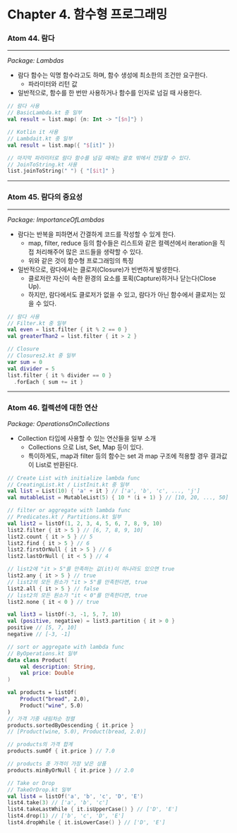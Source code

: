 # Chapter 4. 함수형 프로그래밍

### Atom 44. 람다

---

*Package: Lambdas*

- 람다 함수는 익명 함수라고도 하며, 함수 생성에 최소한의 조건만 요구한다.
  - 파라미터와 리턴 값
- 일반적으로, 함수를 한 번만 사용하거나 함수를 인자로 넘길 때 사용한다.

```kotlin
// 람다 사용
// BasicLambda.kt 중 일부 
val result = list.map( {n: Int -> "[$n]"} )

// Kotlin it 사용
// Lambdait.kt 중 일부
val result = list.map({ "$[it]" })

// 마지막 파라미터로 람다 함수를 넘길 때에는 괄호 밖에서 전달할 수 있다.
// JoinToString.kt 사용
list.joinToString(" ") { "[$it]" }
```

---

### Atom 45. 람다의 중요성

---

*Package: ImportanceOfLambdas*

- 람다는 반복을 피하면서 간결하게 코드를 작성할 수 있게 한다.
  - map, filter, reduce 등의 함수들은 리스트와 같은 컬렉션에서 iteration을 직접 처리해주어 많은 코드들을 생략할 수 있다.
  - 위와 같은 것이 함수형 프로그래밍의 특징
- 일반적으로, 람다에서는 클로저(Closure)가 빈번하게 발생한다.
  - 클로저란 자신이 속한 환경의 요소를 포획(Capture)하거나 닫는다(Close Up).
  - 하지만, 람다에서도 클로저가 없을 수 있고, 람다가 아닌 함수에서 클로저는 있을 수 있다.

```kotlin
// 람다 사용
// Filter.kt 중 일부
val even = list.filter { it % 2 == 0 }
val greaterThan2 = list.filter { it > 2 }

// Closure
// Closures2.kt 중 일부
var sum = 0
val divider = 5
list.filter { it % divider == 0 }
  .forEach { sum += it }
```

---

### Atom 46. 컬렉션에 대한 연산

*Package: OperationsOnCollections*

- Collection 타입에 사용할 수 있는 연산들을 일부 소개
  - Collections 으로 List, Set, Map 등이 있다.
  - 특이하게도, map과 filter 등의 함수는 set 과 map 구조에 적용할 경우 결과값이 List로 반환된다.

```kotlin
// Create List with initialize lambda func
// CreatingList.kt / ListInit.kt 중 일부
val list = List(10) { 'a' + it } // ['a', 'b', 'c', ..., 'j']
val mutableList = MutableList(5) { 10 * (i + 1) } // [10, 20, ..., 50]

// filter or aggregate with lambda func
// Predicates.kt / Partitions.kt 일부
val list2 = listOf(1, 2, 3, 4, 5, 6, 7, 8, 9, 10)
list2.filter { it > 5 } // [6, 7, 8, 9, 10]
list2.count { it > 5 } // 5
list2.find { it > 5 } // 6
list2.firstOrNull { it > 5 } // 6
list2.lastOrNull { it < 5 } // 4

// list2에 "it > 5"를 만족하는 값(it)이 하나라도 있으면 true 
list2.any { it > 5 } // true
// list2의 모든 원소가 "it > 5"를 만족한다면, true
list2.all { it > 5 } // false
// list2의 모든 원소가 "it < 0"를 만족한다면, true
list2.none { it < 0 } // true

val list3 = listOf(-3, -1, 5, 7, 10)
val (positive, negative) = list3.partition { it > 0 }
positive // [5, 7, 10]
negative // [-3, -1]

// sort or aggregate with lambda func
// ByOperations.kt 일부
data class Product(
    val description: String,
    val price: Double
)

val products = listOf(
    Product("bread", 2.0),
    Product("wine", 5.0)
)
// 가격 기중 내림차순 정렬
products.sortedByDescending { it.price }
// [Product(wine, 5.0), Product(bread, 2.0)]

// products의 가격 합계
products.sumOf { it.price } // 7.0

// products 중 가격이 가장 낮은 상품
products.minByOrNull { it.price } // 2.0

// Take or Drop
// TakeOrDrop.kt 일부
val list4 = listOf('a', 'b', 'c', 'D', 'E')
list4.take(3) // ['a', 'b', 'c']
list4.takeLastWhile { it.isUpperCase() } // ['D', 'E']
list4.drop(1) // ['b', 'c', 'D', 'E']
list4.dropWhile { it.isLowerCase() } // ['D', 'E'] 
```